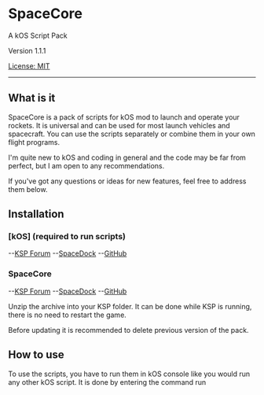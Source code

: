 # SpaceCore

A kOS Script Pack

Version 1.1.1

[License: MIT](GameData\SpaceCore\LICENSE.txt)

---

## What is it

SpaceCore is a pack of scripts for kOS mod to launch and operate your rockets. It is universal and can be used for most launch vehicles and spacecraft. You can use the scripts separately or combine them in your own flight programs.

I'm quite new to kOS and coding in general and the code may be far from perfect, but I am open to any recommendations.

If you've got any questions or ideas for new features, feel free to address them below.

## Installation

### [kOS] (required to run scripts)
--[KSP Forum](https://forum.kerbalspaceprogram.com/index.php?/topic/165628-181-kos-v1210-kos-scriptable-autopilot-system/&tab=comments#comment-3175111/)
--[SpaceDock](https://spacedock.info/mod/60/kOS:%20Scriptable%20Autopilot%20System)
--[GitHub](https://github.com/KSP-KOS/KOS/releases)

### SpaceCore
--[KSP Forum](https://forum.kerbalspaceprogram.com/index.php?/topic/194603-spacecore-kos-script-pack/)
--[SpaceDock](https://spacedock.info/mod/2447/SpaceCore%20kOS%20Script%20Pack)
--[GitHub](https://github.com/bodryxon/SpaceCore/releases)

Unzip the archive into your KSP folder. It can be done while KSP is running, there is no need to restart the game.

Before updating it is recommended to delete previous version of the pack.

## How to use

To use the scripts, you have to run them in kOS console like you would run any other kOS script. It is done by entering the command run <script name>.

---

### Example: Eject

    
    run Eject.
    

    Eject is the name of the script

Some scripts in the pack can be launched with specific parameters (orbit inclination, altitude etc.). It is done by entering the command run [script name]([parameter 1],[parameter 2]…).

---

### Example: SHohmann


    run SHohmann(100,120)


        100 is periapsis altitude
        120 is apoapsis altitude in kilometers

If you don't enter the parameters when running a script, default parameters will be used (they can be changed in script files).

Important: to run the scripts by "run" command you have to run dir.ks by entering   run dir.

